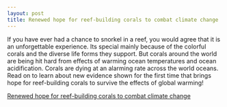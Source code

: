 ```yaml
---
layout: post
title: Renewed hope for reef-building corals to combat climate change
---
```


If you have ever had a chance to snorkel in a reef, you would agree that it is an unforgettable experience. Its special mainly because of the colorful corals and the diverse life forms they support. But corals around the world are being hit hard from effects of warming ocean temperatures and ocean acidification. Corals are dying at an alarming rate across the world oceans. Read on to learn about new evidence shown for the first time that brings hope for reef-building corals to survive the effects of global warming!


[Renewed hope for reef-building corals to combat climate change](https://oceanbites.org/renewed-hope-for-reef-building-corals-to-combat-climate-change)

